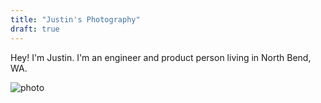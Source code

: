 ```yaml
---
title: "Justin's Photography"
draft: true
---
```


Hey! I'm Justin. I'm an engineer and product person living in North Bend, WA.

![photo](/photography/photo.jpg)

